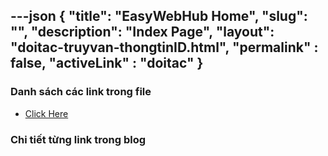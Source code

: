 ---json
{
    "title": "EasyWebHub Home",
    "slug": "",
    "description": "Index Page",
    "layout": "doitac-truyvan-thongtinID.html",
    "permalink" : false,
    "activeLink" : "doitac"
}
---

### Danh sách các link trong file
- [Click Here](./blog-list.html)

### Chi tiết từng link trong blog